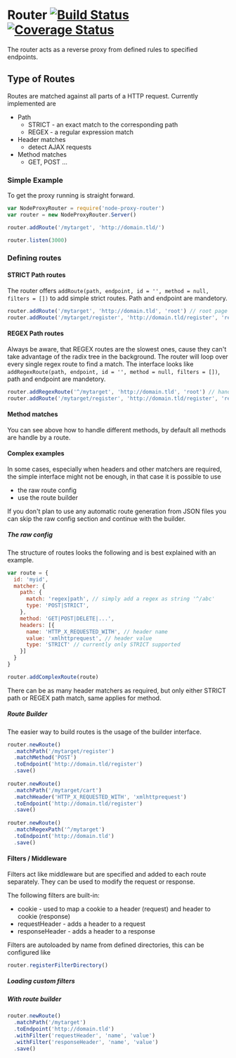 # Router [![Build Status](https://travis-ci.org/evangelion1204/node-proxy-router.svg)](https://travis-ci.org/evangelion1204/node-proxy-router) [![Coverage Status](https://coveralls.io/repos/evangelion1204/node-proxy-router/badge.svg?branch=master&service=github)](https://coveralls.io/github/evangelion1204/node-proxy-router?branch=master)

The router acts as a reverse proxy from defined rules to specified endpoints.

## Type of Routes

Routes are matched against all parts of a HTTP request. Currently implemented are

* Path
    * STRICT - an exact match to the corresponding path
    * REGEX - a regular expression match
* Header matches
    * detect AJAX requests
* Method matches
    * GET, POST ...
 
### Simple Example

To get the proxy running is straight forward.

```js
var NodeProxyRouter = require('node-proxy-router')
var router = new NodeProxyRouter.Server()

router.addRoute('/mytarget', 'http://domain.tld/')

router.listen(3000)
```

### Defining routes

#### STRICT Path routes

The router offers `addRoute(path, endpoint, id = '', method = null, filters = [])` to add simple strict routes. Path and endpoint are mandetory.

```js
router.addRoute('/mytarget', 'http://domain.tld', 'root') // root page
router.addRoute('/mytarget/register', 'http://domain.tld/register', 'register', 'POST') // just handle POST requests for /register
```

#### REGEX Path routes

Always be aware, that REGEX routes are the slowest ones, cause they can't take advantage of the radix tree in the background. The router will loop over every single regex route to find a match. The interface looks like `addRegexRoute(path, endpoint, id = '', method = null, filters = [])`, path and endpoint are mandetory.

```js
router.addRegexRoute('^/mytarget', 'http://domain.tld', 'root') // handle all requests that starts with /mytarget
router.addRoute('/mytarget/register', 'http://domain.tld/register', 'register', 'POST') // expect the register POST
```

#### Method matches

You can see above how to handle different methods, by default all methods are handle by a route.

#### Complex examples

In some cases, especially when headers and other matchers are required, the simple interface might not be enough, in that case it is possible to use
* the raw route config
* use the route builder

If you don't plan to use any automatic route generation from JSON files you can skip the raw config section and continue with the builder.  

##### The raw config

The structure of routes looks the following and is best explained with an example.

```js
var route = {
  id: 'myid',
  matcher: {
    path: {
      match: 'regex|path', // simply add a regex as string '^/abc'
      type: 'POST|STRICT',
    },
    method: 'GET|POST|DELETE|...',
    headers: [{
      name: 'HTTP_X_REQUESTED_WITH', // header name
      value: 'xmlhttprequest', // header value
      type: 'STRICT' // currently only STRICT supported
    }]
  }
}

router.addComplexRoute(route)
```

There can be as many header matchers as required, but only either STRICT path or REGEX path match, same applies for method. 

##### Route Builder

The easier way to build routes is the usage of the builder interface.

```js
router.newRoute()
  .matchPath('/mytarget/register')
  .matchMethod('POST')
  .toEndpoint('http://domain.tld/register')
  .save()
  
router.newRoute()
  .matchPath('/mytarget/cart')
  .matchHeader('HTTP_X_REQUESTED_WITH', 'xmlhttprequest')
  .toEndpoint('http://domain.tld/register')
  .save()
  
router.newRoute()
  .matchRegexPath('^/mytarget')
  .toEndpoint('http://domain.tld')
  .save()
```

#### Filters / Middleware

Filters act like middleware but are specified and added to each route separately. They can be used to modify the request or response.

The following filters are built-in:
- cookie - used to map a cookie to a header (request) and header to cookie (response)
- requestHeader - adds a header to a request
- responseHeader - adds a header to a response

Filters are autoloaded by name from defined directories, this can be configured like

```js
router.registerFilterDirectory()
```

##### Loading custom filters

##### With route builder

```js
router.newRoute()
  .matchPath('/mytarget')
  .toEndpoint('http://domain.tld')
  .withFilter('requestHeader', 'name', 'value')
  .withFilter('responseHeader', 'name', 'value')
  .save()
```